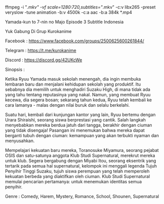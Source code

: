 ffmpeg -i "*.mkv" -vf scale=1280:720,subtitles="*.mkv" -c:v libx265 -preset veryslow -tune animation -b:v 4500k -c:a aac -b:a 384k *.mp4


Yamada-kun to 7-nin no Majo Episode 3 Subtitle Indonesia

Yuk Gabung Di Grup Kurokanime

Facebook : https://www.facebook.com/groups/2500625600261844/

Telegram : https://t.me/kurokanime

Discord : https://discord.gg/42UKcWe

Sinopsis :

Ketika Ryuu Yamada masuk sekolah menengah, dia ingin membuka lembaran baru dan menjalani kehidupan sekolah yang produktif. Itu sebabnya dia memilih untuk menghadiri Suzaku High, di mana tidak ada yang tahu tentang reputasinya yang nakal. Namun, yang membuat Ryuu kecewa, dia segera bosan; sekarang tahun kedua, Ryuu telah kembali ke cara lamanya - malas dengan nilai buruk dan selalu berkelahi.

Suatu hari, kembali dari kunjungan kantor yang lain, Ryuu bertemu dengan Urara Shiraishi, seorang siswa berprestasi yang cantik. Salah langkah menyebabkan mereka berdua jatuh dari tangga, berakhir dengan ciuman yang tidak disengaja! Pasangan ini menemukan bahwa mereka dapat berganti tubuh dengan ciuman: kemampuan yang akan terbukti nyaman dan menyusahkan.

Mempelajari kekuatan baru mereka, Toranosuke Miyamura, seorang pejabat OSIS dan satu-satunya anggota Klub Studi Supernatural, merekrut mereka untuk klub. Segera bergabung dengan Miyabi Itou, seorang eksentrik yang tertarik pada semua hal supernatural, kelompok ini menggali legenda Tujuh Penyihir Tinggi Suzaku, tujuh siswa perempuan yang telah memperoleh kekuatan berbeda yang diaktifkan oleh ciuman. Klub Studi Supernatural memulai pencarian pertamanya: untuk menemukan identitas semua penyihir.

Genre : Comedy, Harem, Mystery, Romance, School, Shounen, Supernatural
